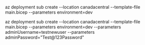 az deployment sub create --location canadacentral --template-file main.bicep --parameters environment=dev

az deployment sub create --location canadacentral --template-file main.bicep --parameters environment=dev --parameters adminUsername=testnewuser --parameters adminPassword="Test@123Password"